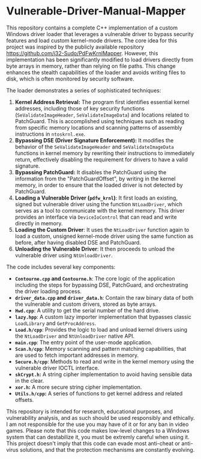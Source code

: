 # Vulnerable-Driver-Manual-Mapper
This repository contains a complete C++ implementation of a custom Windows driver loader that leverages a vulnerable driver to bypass security features and load custom kernel-mode drivers. The core idea for this project was inspired by the publicly available repository https://github.com/i32-Sudo/PdFwKrnlMapper. However, this implementation has been significantly modified to load drivers directly from byte arrays in memory, rather than relying on file paths. This change enhances the stealth capabilities of the loader and avoids writing files to disk, which is often monitored by security software.

The loader demonstrates a series of sophisticated techniques:

1.  **Kernel Address Retrieval:** The program first identifies essential kernel addresses, including those of key security functions (`SeValidateImageHeader`, `SeValidateImageData`) and locations related to PatchGuard. This is accomplished using techniques such as reading from specific memory locations and scanning patterns of assembly instructions in `ntoskrnl.exe`.
2.  **Bypassing DSE (Driver Signature Enforcement):** It modifies the behavior of the `SeValidateImageHeader` and `SeValidateImageData` functions in kernel memory by rewriting their instructions to immediately return, effectively disabling the requirement for drivers to have a valid signature.
3.  **Bypassing PatchGuard:** It disables the PatchGuard using the information from the "PatchGuardOffset", by writing in the kernel memory, in order to ensure that the loaded driver is not detected by PatchGuard.
4.  **Loading a Vulnerable Driver (`pdfw_krnl`)**: It first loads an existing, signed but vulnerable driver using the function `NtLoadDriver`, which serves as a tool to communicate with the kernel memory. This driver provides an interface via `DeviceIoControl` that can read and write directly in memory.
5.  **Loading the Custom Driver**: It uses the `NtLoadDriver` function again to load a custom, unsigned kernel-mode driver using the same function as before, after having disabled DSE and PatchGuard.
6.  **Unloading the Vulnerable Driver**: It then proceeds to unload the vulnerable driver using `NtUnloadDriver`.

The code includes several key components:

*   **`Contourne.cpp` and `Contourne.h`**: The core logic of the application including the steps for bypassing DSE, PatchGuard, and orchestrating the driver loading process.
*   **`driver_data.cpp` and `driver_data.h`**: Contain the raw binary data of both the vulnerable and custom drivers, stored as byte arrays.
*   **`Hwd.cpp`**: A utility to get the serial number of the hard drive.
*  **`lazy.hpp`**: A custom lazy importer implementation that bypasses classic `LoadLibrary` and `GetProcAddress`.
*   **`Load.h/cpp`**: Provides the logic to load and unload kernel drivers using the `NtLoadDriver` and `NtUnloadDriver` native API.
*   **`main.cpp`**: The entry point of the user-mode application.
*   **`Scan.h/cpp`**: Memory scanning and pattern matching capabilities, that are used to fetch important addresses in memory.
*   **`Secure.h/cpp`**: Methods to read and write in the kernel memory using the vulnerable driver IOCTL interface.
*  **`skCrypt.h`:** A string cipher implementation to avoid having sensible data in the clear.
*   **`xor.h`:** A more secure string cipher implementation.
*  **`Utils.h/cpp`:** A series of functions to get kernel address and related offsets.

This repository is intended for research, educational purposes, and vulnerability analysis, and as such should be used responsibly and ethically. I am not responsible for the use you may have of it or for any ban in video games. Please note that this code makes low-level changes to a Windows system that can destabilize it, you must be extremly careful when using it. This project doesn't imply that this code can evade most anti-cheat or anti-virus solutions, and that the protection mechanisms are constantly evolving.
